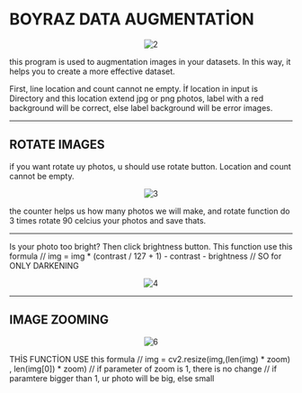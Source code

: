 
# BOYRAZ DATA AUGMENTATİON
<p align="center">
<img src="https://www.resimyukle.org/images/2021/04/15/890855aa8c438ae049196d4e6be241d8.png" alt="2" border="0">
</p>


this program is used to augmentation images in your datasets.
In this way, it helps you to create a more effective dataset.

First, line location and count cannot ne empty.
İf location in input is Directory and this location extend jpg or png photos,
label with a red background will be correct, else label background will be error images.

-------------------------------

## ROTATE IMAGES

if you want rotate uy photos, u should use rotate button.
Location and count cannot be empty.

<p align="center">
<img src="https://www.resimyukle.org/images/2021/04/15/ee709177e33f70577dfcffbd7a2a60b1.png" alt="3" border="0">
</p>

the counter helps us how many photos we will make,
and rotate function do 3 times rotate 90 celcius your photos and save thats.

------------------------------


Is your photo too bright?
Then click brightness button.
This function use this formula //      img = img * (contrast / 127 + 1) - contrast - brightness  // SO for ONLY DARKENING

<p align="center">
<img src="https://www.resimyukle.org/images/2021/04/15/7a2f840637cb230053d9852b0bfc682e.png" alt="4" border="0">
</p>



---------
## IMAGE ZOOMING

<p align="center">
<img src="https://www.resimyukle.org/images/2021/04/15/af6dd2fd6997e7f1549c87871b5879e8.png" alt="6" border="0">
</p>

THİS FUNCTİON USE this formula // img = cv2.resize(img,(len(img) * zoom) , len(img[0]) * zoom)
// if parameter of zoom is 1, there is no change 
// if paramtere bigger than 1, ur photo will be big, else small



